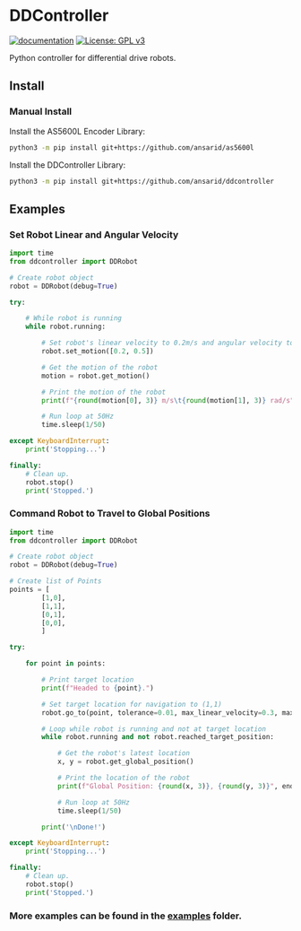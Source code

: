 # DDController

[![documentation](https://img.shields.io/static/v1?label=docs&message=ddcontroller&color=informational)](https://ansarid.github.io/ddcontroller/)
[![License: GPL v3](https://img.shields.io/badge/License-GPL%20v3-blue.svg)](https://github.com/ansarid/ddcontroller/blob/master/LICENSE.md)
 
Python controller for differential drive robots.

## Install

### Manual Install

Install the AS5600L Encoder Library:

```bash
python3 -m pip install git+https://github.com/ansarid/as5600l
```

Install the DDController Library:

```bash
python3 -m pip install git+https://github.com/ansarid/ddcontroller
```

## Examples
### Set Robot Linear and Angular Velocity
```python
import time
from ddcontroller import DDRobot

# Create robot object
robot = DDRobot(debug=True)

try:

    # While robot is running
    while robot.running:

        # Set robot's linear velocity to 0.2m/s and angular velocity to 0.5 rad/s
        robot.set_motion([0.2, 0.5])

        # Get the motion of the robot
        motion = robot.get_motion()

        # Print the motion of the robot
        print(f"{round(motion[0], 3)} m/s\t{round(motion[1], 3)} rad/s")

        # Run loop at 50Hz
        time.sleep(1/50)

except KeyboardInterrupt:
    print('Stopping...')

finally:
    # Clean up.
    robot.stop()
    print('Stopped.')
```
### Command Robot to Travel to Global Positions
```python
import time
from ddcontroller import DDRobot

# Create robot object
robot = DDRobot(debug=True)

# Create list of Points
points = [
        [1,0],
        [1,1],
        [0,1],
        [0,0],
        ]

try:

    for point in points:

        # Print target location
        print(f"Headed to {point}.")

        # Set target location for navigation to (1,1)
        robot.go_to(point, tolerance=0.01, max_linear_velocity=0.3, max_angular_velocity=1)

        # Loop while robot is running and not at target location
        while robot.running and not robot.reached_target_position:

            # Get the robot's latest location
            x, y = robot.get_global_position()

            # Print the location of the robot
            print(f"Global Position: {round(x, 3)}, {round(y, 3)}", end="\r")

            # Run loop at 50Hz
            time.sleep(1/50)

        print('\nDone!')

except KeyboardInterrupt:
    print('Stopping...')

finally:
    # Clean up.
    robot.stop()
    print('Stopped.')
```
### More examples can be found in the [examples](https://github.com/ansarid/ddcontroller/tree/master/examples) folder.
